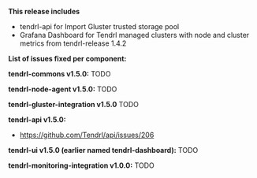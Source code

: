 **This release includes**

* tendrl-api for Import Gluster trusted storage pool
* Grafana Dashboard for Tendrl managed clusters with node and cluster metrics from tendrl-release 1.4.2

**List of issues fixed per component:**

**tendrl-commons v1.5.0:**
TODO

**tendrl-node-agent v1.5.0:**
TODO

**tendrl-gluster-integration v1.5.0**
TODO

**tendrl-api v1.5.0:**
* https://github.com/Tendrl/api/issues/206

**tendrl-ui v1.5.0  (earlier named tendrl-dashboard):**
TODO

**tendrl-monitoring-integration v1.0.0:**
TODO